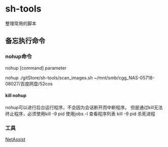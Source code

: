 # sh-tools
整理常用的脚本

## 备忘执行命令
### nohup命令

  nohup [command] parameter
  
  nohup ./gitStore/sh-tools/scan_images.sh ~/mnt/smb/cgg_NAS-05718-08027/百度网盘/52cos

#### kill nohup
  nohup可以进行后台运行程序，不会因为会话断开而中断程序。 但是通过kill无法终止程序，必须使用kill -9 pid 使用jobs -l 查看程序列表 kill -9 pid 杀死进程

### 工具
[NetAssist](/tools/NetAssist.exe)